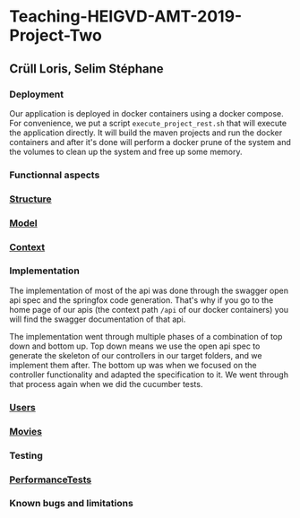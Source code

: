 # Teaching-HEIGVD-AMT-2019-Project-Two

## Crüll Loris, Selim Stéphane

### Deployment
Our application is deployed in docker containers using a docker compose. For convenience, we put a script `execute_project_rest.sh` that will execute the application directly. It will build the maven projects and run the docker containers and after it's done will perform a docker prune of the system and the volumes to clean up the system and free up some memory.
### Functionnal aspects
### [Structure](docs/Structure.md)
### [Model](docs/Model.md)
### [Context](docs/Context.md)

### Implementation
The implementation of most of the api was done through the swagger open api spec and the springfox code generation. That's why if you go to the home page of our apis (the context path `/api` of our docker containers) you will find the swagger documentation of that api.

The implementation went through multiple phases of a combination of top down and bottom up. Top down means we use the open api spec to generate the skeleton of our controllers in our target folders, and we implement them after. The bottom up was when we focused on the controller functionality and adapted the specification to it. We went through that process again when we did the cucumber tests.
### [Users](docs/implementation/api-users-implementation/implementation-users.md)
### [Movies](docs/implementation/api-movies-implementation/implementation-movies.md)

### Testing
### [PerformanceTests](docs/PerformanceTests.md)

### Known bugs and limitations
